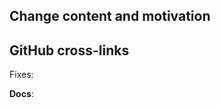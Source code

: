 <!-- 
Thanks for sending a Pull Request (PR)! Please make sure to read the contributing guidelinse before you proceed: https://github.com/kubenow/KubeNow/blob/master/CONTRIBUTING.md. 
-->

## Change content and motivation
<!-- please describe briefly the content of this PR, and motivate why this changes are needed -->

## GitHub cross-links 
<!-- 
please list the issues that are going to be fixed by this PR (if applicable). 
Use the suggested format to facilitate issue closing. 
-->
Fixes: <!-- fixes #X, fixes #Y, ... fixes #Z -->
<!-- 
please add documentation for your feature (if applicable), and link the documentation changes. 
Documentation PRs are to be sent to https://github.com/kubenow/docs.
-->
**Docs**: <!-- kubenow/docs#X, kubenow/docs#Y, ... kubenow/docs#Z -->
